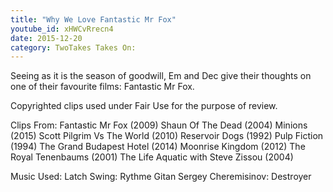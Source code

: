 ```yaml
---
title: "Why We Love Fantastic Mr Fox"
youtube_id: xHWCvRrecn4
date: 2015-12-20
category: TwoTakes Takes On:
---
```

Seeing as it is the season of goodwill, Em and Dec give their thoughts on one of their favourite films: Fantastic Mr Fox. 

Copyrighted clips used under Fair Use for the purpose of review.

Clips From:
Fantastic Mr Fox (2009)
Shaun Of The Dead (2004)
Minions (2015)
Scott Pilgrim Vs The World (2010)
Reservoir Dogs (1992)
Pulp Fiction (1994)
The Grand Budapest Hotel (2014)
Moonrise Kingdom (2012)
The Royal Tenenbaums (2001)
The Life Aquatic with Steve Zissou (2004)

Music Used:
Latch Swing: Rythme Gitan
Sergey Cheremisinov: Destroyer